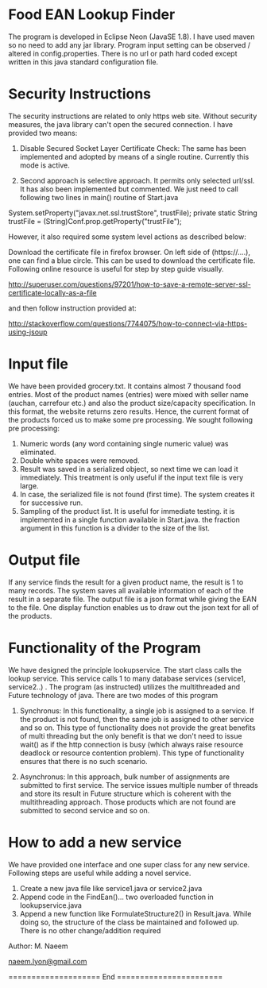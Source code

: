 
Food EAN Lookup Finder
======================

The program is developed in Eclipse Neon (JavaSE 1.8). I have used maven so no need to add any jar library. Program input setting can be observed / altered in config.properties. There is no url or path hard coded except written in this java standard configuration file.  

# Security Instructions

The security instructions are related to only https web site. Without security measures, the java library can't open the secured connection. I have provided two means:

1. Disable Secured Socket Layer Certificate Check: The same has been implemented and adopted by means of a single routine. Currently this mode is active.

2. Second approach is selective approach. It permits only selected url/ssl. It has also been implemented but commented. We just need to call following two lines in main() routine of Start.java

System.setProperty("javax.net.ssl.trustStore", trustFile);
private static String trustFile  = (String)Conf.prop.getProperty("trustFile");		

However, it also required some system level actions as described below: 

Download the certificate file in firefox browser. On left side of (https://....), one can find a blue circle. This can be used to download the certificate file. Following online resource is useful for step by step guide visually.
 
http://superuser.com/questions/97201/how-to-save-a-remote-server-ssl-certificate-locally-as-a-file
 
 and then follow instruction provided at: 
 
 http://stackoverflow.com/questions/7744075/how-to-connect-via-https-using-jsoup

# Input file

We have been provided grocery.txt. It contains almost 7 thousand food entries. Most of the product names (entries) were mixed with seller name (auchan, carrefour etc.) and also the product size/capacity specification. In this format, the website returns zero results. Hence, the current format of the products forced us to make some pre processing. We sought following pre processing:

1. Numeric words (any word containing single numeric value) was eliminated.
2. Double white spaces were removed.
3. Result was saved in a serialized object, so next time we can load it immediately. This treatment is only useful if the input text file is very large.
4. In case, the serialized file is not found (first time). The system creates it for successive run. 
5. Sampling of the product list. It is useful for immediate testing. it is implemented in a single function available in Start.java. the fraction argument in this function is a divider to the size of the list.

# Output file

If any service finds the result for a given product name, the result is 1 to many records. The system saves all available information of each of the result in a separate file. The output file is a json format while giving the EAN to the file. One display function enables us to draw out the json text for all of the products.


# Functionality of the Program

We have designed the principle lookupservice. The start class calls the lookup service. This service calls 1 to many database services (service1, service2..) . The program (as instructed) utilizes the multithreaded and Future technology of java. There are two modes of this program

1. Synchronus: In this functionality, a single job is assigned to a service. If the product is not found, then the same job is assigned to other service and so on. This type of functionality does not provide the great benefits of multi threading but the only benefit is that we don't need to issue wait() as if the http connection is busy (which always raise resource deadlock or resource contention problem). This type of functionality ensures that there is no such scenario.

2. Asynchronus: In this approach, bulk number of assignments are submitted to first service. The service issues multiple number of threads and store its result in Future<T> structure which is coherent with the multithreading approach. Those products which are not found are submitted to second service and so on.      

# How to add a new service

We have provided one interface and one super class for any new service. Following steps are useful while adding a novel service.
1. Create a new java file like service1.java or service2.java
2. Append code in the FindEan()... two overloaded function in lookupservice.java
3. Append a new function like FormulateStructure2() in Result.java. While doing so, the structure of the class be maintained and followed up. There is no other change/addition required 


Author: M. Naeem 

naeem.lyon@gmail.com

==================== End =======================    
